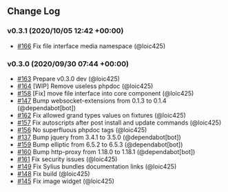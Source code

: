 ## Change Log

### v0.3.1 (2020/10/05 12:42 +00:00)
- [#166](https://github.com/Monofony/Monofony/pull/166) Fix file interface media namespace (@loic425)

### v0.3.0 (2020/09/30 07:44 +00:00)
- [#163](https://github.com/Monofony/Monofony/pull/163) Prepare v0.3.0 dev (@loic425)
- [#164](https://github.com/Monofony/Monofony/pull/164) [WIP] Remove useless phpdoc (@loic425)
- [#158](https://github.com/Monofony/Monofony/pull/158) [Fix] move file interface into core component (@loic425)
- [#147](https://github.com/Monofony/Monofony/pull/147) Bump websocket-extensions from 0.1.3 to 0.1.4 (@dependabot[bot])
- [#162](https://github.com/Monofony/Monofony/pull/162) Fix allowed grand types values on fixtures (@loic425)
- [#157](https://github.com/Monofony/Monofony/pull/157) Fix autoscripts after post install and update commands (@loic425)
- [#156](https://github.com/Monofony/Monofony/pull/156) No superfluous phpdoc tags (@loic425)
- [#137](https://github.com/Monofony/Monofony/pull/137) Bump jquery from 3.4.1 to 3.5.0 (@dependabot[bot])
- [#159](https://github.com/Monofony/Monofony/pull/159) Bump elliptic from 6.5.2 to 6.5.3 (@dependabot[bot])
- [#160](https://github.com/Monofony/Monofony/pull/160) Bump http-proxy from 1.18.0 to 1.18.1 (@dependabot[bot])
- [#161](https://github.com/Monofony/Monofony/pull/161) Fix security issues (@loic425)
- [#149](https://github.com/Monofony/Monofony/pull/149) Fix Sylius bundles documentation links (@loic425)
- [#148](https://github.com/Monofony/Monofony/pull/148) Fix build (@loic425)
- [#145](https://github.com/Monofony/Monofony/pull/145) Fix image widget (@loic425)
